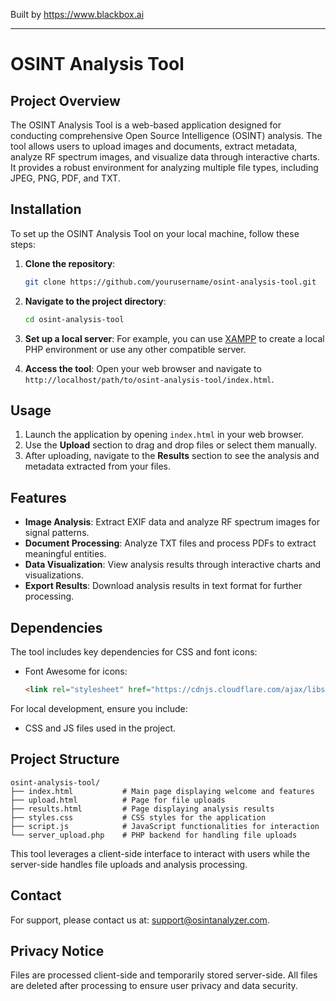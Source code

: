 
Built by https://www.blackbox.ai

---

# OSINT Analysis Tool

## Project Overview

The OSINT Analysis Tool is a web-based application designed for conducting comprehensive Open Source Intelligence (OSINT) analysis. The tool allows users to upload images and documents, extract metadata, analyze RF spectrum images, and visualize data through interactive charts. It provides a robust environment for analyzing multiple file types, including JPEG, PNG, PDF, and TXT.

## Installation

To set up the OSINT Analysis Tool on your local machine, follow these steps:

1. **Clone the repository**:
   ```bash
   git clone https://github.com/yourusername/osint-analysis-tool.git
   ```

2. **Navigate to the project directory**:
   ```bash
   cd osint-analysis-tool
   ```

3. **Set up a local server**:
   For example, you can use [XAMPP](https://www.apachefriends.org/index.html) to create a local PHP environment or use any other compatible server.

4. **Access the tool**:
   Open your web browser and navigate to `http://localhost/path/to/osint-analysis-tool/index.html`.

## Usage

1. Launch the application by opening `index.html` in your web browser.
2. Use the **Upload** section to drag and drop files or select them manually.
3. After uploading, navigate to the **Results** section to see the analysis and metadata extracted from your files.

## Features

- **Image Analysis**: Extract EXIF data and analyze RF spectrum images for signal patterns.
- **Document Processing**: Analyze TXT files and process PDFs to extract meaningful entities.
- **Data Visualization**: View analysis results through interactive charts and visualizations.
- **Export Results**: Download analysis results in text format for further processing.

## Dependencies

The tool includes key dependencies for CSS and font icons:
- Font Awesome for icons:
  ```html
  <link rel="stylesheet" href="https://cdnjs.cloudflare.com/ajax/libs/font-awesome/6.0.0-beta3/css/all.min.css">
  ```

For local development, ensure you include:
- CSS and JS files used in the project.

## Project Structure

```
osint-analysis-tool/
├── index.html           # Main page displaying welcome and features
├── upload.html          # Page for file uploads
├── results.html         # Page displaying analysis results
├── styles.css           # CSS styles for the application
├── script.js            # JavaScript functionalities for interaction
└── server_upload.php    # PHP backend for handling file uploads
```

This tool leverages a client-side interface to interact with users while the server-side handles file uploads and analysis processing.

## Contact

For support, please contact us at: [support@osintanalyzer.com](mailto:support@osintanalyzer.com).

## Privacy Notice

Files are processed client-side and temporarily stored server-side. All files are deleted after processing to ensure user privacy and data security.
